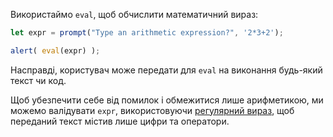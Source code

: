 Використаймо `eval`, щоб обчислити математичний вираз:

```js demo run
let expr = prompt("Type an arithmetic expression?", '2*3+2');

alert( eval(expr) );
```

Насправді, користувач може передати для `eval` на виконання будь-який текст чи код.

Щоб убезпечити себе від помилок і обмежитися лише арифметикою, ми можемо валідувати `expr`, використовуючи [регулярний вираз](info:regular-expressions), щоб переданий текст містив лише цифри та оператори.
